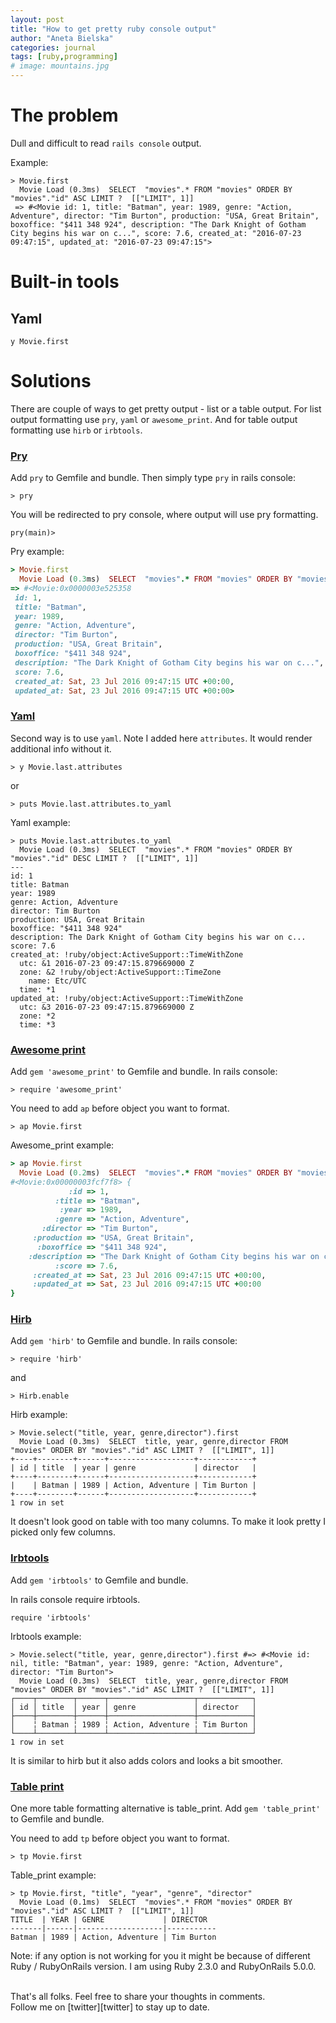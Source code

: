 ```yaml
---
layout: post
title: "How to get pretty ruby console output"
author: "Aneta Bielska"
categories: journal
tags: [ruby,programming]
# image: mountains.jpg
---
```


<style type="text/css">
  pre code.language-cust {
    white-space: pre-wrap;
  }
</style>

# The problem

Dull and difficult to read `rails console` output.

Example:

```cust
> Movie.first
  Movie Load (0.3ms)  SELECT  "movies".* FROM "movies" ORDER BY "movies"."id" ASC LIMIT ?  [["LIMIT", 1]]
 => #<Movie id: 1, title: "Batman", year: 1989, genre: "Action, Adventure", director: "Tim Burton", production: "USA, Great Britain", boxoffice: "$411 348 924", description: "The Dark Knight of Gotham City begins his war on c...", score: 7.6, created_at: "2016-07-23 09:47:15", updated_at: "2016-07-23 09:47:15">
```

# Built-in tools

## Yaml

```
y Movie.first
```

# Solutions

There are couple of ways to get pretty output - list or a table output.
For list output formatting use `pry`, `yaml` or `awesome_print`.
And for table output formatting use `hirb` or `irbtools`.

### [Pry][pry]

Add `pry` to Gemfile and bundle. Then simply type `pry` in rails console:

```
> pry
```

You will be redirected to pry console, where output will use pry formatting.

```
pry(main)>
```

Pry example:

``` ruby
> Movie.first
  Movie Load (0.3ms)  SELECT  "movies".* FROM "movies" ORDER BY "movies"."id" ASC LIMIT ?  [["LIMIT", 1]]
=> #<Movie:0x0000003e525358
 id: 1,
 title: "Batman",
 year: 1989,
 genre: "Action, Adventure",
 director: "Tim Burton",
 production: "USA, Great Britain",
 boxoffice: "$411 348 924",
 description: "The Dark Knight of Gotham City begins his war on c...",
 score: 7.6,
 created_at: Sat, 23 Jul 2016 09:47:15 UTC +00:00,
 updated_at: Sat, 23 Jul 2016 09:47:15 UTC +00:00>

```

### [Yaml][yaml]

Second way is to use `yaml`.
Note I added here `attributes`.
It would render additional info without it.

```
> y Movie.last.attributes
```

or

```
> puts Movie.last.attributes.to_yaml
```

Yaml example:

```cust
> puts Movie.last.attributes.to_yaml
  Movie Load (0.3ms)  SELECT  "movies".* FROM "movies" ORDER BY "movies"."id" DESC LIMIT ?  [["LIMIT", 1]]
---
id: 1
title: Batman
year: 1989
genre: Action, Adventure
director: Tim Burton
production: USA, Great Britain
boxoffice: "$411 348 924"
description: The Dark Knight of Gotham City begins his war on c...
score: 7.6
created_at: !ruby/object:ActiveSupport::TimeWithZone
  utc: &1 2016-07-23 09:47:15.879669000 Z
  zone: &2 !ruby/object:ActiveSupport::TimeZone
    name: Etc/UTC
  time: *1
updated_at: !ruby/object:ActiveSupport::TimeWithZone
  utc: &3 2016-07-23 09:47:15.879669000 Z
  zone: *2
  time: *3
```

### [Awesome print][awesome_print]

Add `gem 'awesome_print'` to Gemfile and bundle. In rails console:

```
> require 'awesome_print'
```

You need to add `ap` before object you want to format.

```
> ap Movie.first
```

Awesome_print example:

```ruby
> ap Movie.first
  Movie Load (0.2ms)  SELECT  "movies".* FROM "movies" ORDER BY "movies"."id" ASC LIMIT ?  [["LIMIT", 1]]
#<Movie:0x00000003fcf7f8> {
             :id => 1,
          :title => "Batman",
           :year => 1989,
          :genre => "Action, Adventure",
       :director => "Tim Burton",
     :production => "USA, Great Britain",
      :boxoffice => "$411 348 924",
    :description => "The Dark Knight of Gotham City begins his war on c...",
          :score => 7.6,
     :created_at => Sat, 23 Jul 2016 09:47:15 UTC +00:00,
     :updated_at => Sat, 23 Jul 2016 09:47:15 UTC +00:00
}
```

### [Hirb][hirb]

Add `gem 'hirb'` to Gemfile and bundle. In rails console:

```
> require 'hirb'
```

and

```
> Hirb.enable
```

Hirb example:

```cust
> Movie.select("title, year, genre,director").first
  Movie Load (0.3ms)  SELECT  title, year, genre,director FROM "movies" ORDER BY "movies"."id" ASC LIMIT ?  [["LIMIT", 1]]
+----+--------+------+-------------------+------------+
| id | title  | year | genre             | director   |
+----+--------+------+-------------------+------------+
|    | Batman | 1989 | Action, Adventure | Tim Burton |
+----+--------+------+-------------------+------------+
1 row in set
```

It doesn't look good on table with too many columns. To make it look pretty I picked only few columns.

### [Irbtools][irbtools]

Add `gem 'irbtools'` to Gemfile and bundle.

In rails console require irbtools.

```
require 'irbtools'
```

Irbtools example:

```cust
> Movie.select("title, year, genre,director").first #=> #<Movie id: nil, title: "Batman", year: 1989, genre: "Action, Adventure", director: "Tim Burton">
  Movie Load (0.3ms)  SELECT  title, year, genre,director FROM "movies" ORDER BY "movies"."id" ASC LIMIT ?  [["LIMIT", 1]]
┌────┬────────┬──────┬───────────────────┬────────────┐
│ id │ title  │ year │ genre             │ director   │
├────┼────────┼──────┼───────────────────┼────────────┤
│    ╎ Batman ╎ 1989 ╎ Action, Adventure ╎ Tim Burton │
└────┴────────┴──────┴───────────────────┴────────────┘
1 row in set
```

It is similar to hirb but it also adds colors and looks a bit smoother.

### [Table print][tp]

One more table formatting alternative is table_print.
Add `gem 'table_print'` to Gemfile and bundle.

You need to add `tp` before object you want to format.

```
> tp Movie.first
```

Table_print example:

```
> tp Movie.first, "title", "year", "genre", "director"
  Movie Load (0.1ms)  SELECT  "movies".* FROM "movies" ORDER BY "movies"."id" ASC LIMIT ?  [["LIMIT", 1]]
TITLE  | YEAR | GENRE             | DIRECTOR
-------|------|-------------------|-----------
Batman | 1989 | Action, Adventure | Tim Burton
```


Note: if any option is not working for you it might be because of different Ruby / RubyOnRails version. I am using Ruby 2.3.0 and RubyOnRails 5.0.0.

<br>
That's all folks. Feel free to share your thoughts in comments.

<br>
Follow me on [twitter][twitter] to stay up to date.

[twitter]: https://twitter.com/aneta_bielska]
[pry]: https://github.com/pry/pry
[yaml]: http://ruby-doc.org/stdlib-2.2.3/libdoc/yaml/rdoc/YAML.html
[awesome_print]: https://github.com/awesome-print/awesome_print
[hirb]: https://github.com/cldwalker/hirb
[irbtools]: https://github.com/janlelis/irbtools
[tp]: https://github.com/arches/table_print
